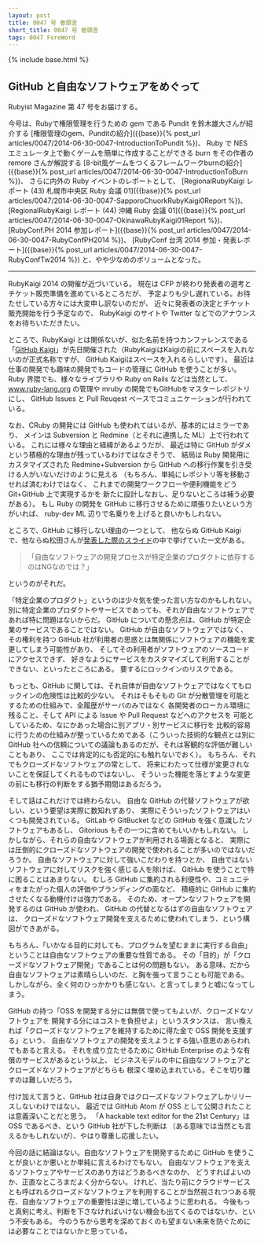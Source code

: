 ```yaml
---
layout: post
title: 0047 号 巻頭言
short_title: 0047 号 巻頭言
tags: 0047 ForeWord
---
```

{% include base.html %}


## GitHub と自由なソフトウェアをめぐって

Rubyist Magazine 第 47 号をお届けする。

今号は、Rubyで権限管理を行うための gem である Pundit を鈴木雄大さんが紹介する
[権限管理のgem、Punditの紹介]({{base}}{% post_url articles/0047/2014-06-30-0047-IntroductionToPundit %})、
Ruby で NES エミュレータ上で動くゲームを簡単に作成することができる burn をその作者の remore さんが解説する
[8-bit風ゲームをつくるフレームワークburnの紹介]({{base}}{% post_url articles/0047/2014-06-30-0047-IntroductionToBurn %})、
さらに内外の Ruby イベントのレポートとして、
[RegionalRubyKaigi レポート (43) 札幌市中央区 Ruby 会議 01]({{base}}{% post_url articles/0047/2014-06-30-0047-SapporoChuorkRubyKaigi0Report %})、
[RegionalRubyKaigi レポート (44) 沖縄 Ruby 会議 01]({{base}}{% post_url articles/0047/2014-06-30-0047-OkinawaRubyKaigi01Report %})、
[RubyConf.PH 2014 参加レポート]({{base}}{% post_url articles/0047/2014-06-30-0047-RubyConfPH2014 %})、
[RubyConf 台湾 2014 参加・発表レポート]({{base}}{% post_url articles/0047/2014-06-30-0047-RubyConfTw2014 %})
と、やや少なめのボリュームとなった。

----

RubyKaigi 2014 の開催が近づいている。
現在は CFP が終わり発表者の選考とチケット販売準備を進めているところだが、
予定よりも少し遅れている。お待たせしている方々には大変申し訳ないのだが、
近々に発表者の決定とチケット販売開始を行う予定なので、
RubyKaigi のサイトや Twitter などでのアナウンスをお待ちいただきたい。

ところで、RubyKaigi とは関係ないが、似た名前を持つカンファレンスである
「[GitHub Kaigi](http://githubkaigi.org/)」が先日開催された（RubyKaigiはKaigiの前にスペースを入れないのが正式名称ですが、
GitHub Kaigiはスペースを入れるらしいです）。
最近は仕事の開発でも趣味の開発でもコードの管理に GitHub を使うことが多い。
Ruby 界隈でも、様々なライブラリや Ruby on Rails などは当然として、
www.ruby-lang.org の管理や mruby の開発でもGitHubをマスターレポジトリにし、
GitHub Issues と Pull Reuqest ベースでコミュニケーションが行われている。

なお、CRuby の開発には GitHub も使われてはいるが、基本的にはミラーであり、
メインは Subversion と Redmine（とそれに連携した ML）上で行われている。
これには様々な理由と経緯があるようだが、
最近は特に GitHub がダメという積極的な理由が残っているわけではなさそうで、
結局は Ruby 開発用にカスタマイズされた Redmine+Subversion から
GitHub への移行作業を引き受ける人がいないだけのように見える
（もちろん、単純にレポジトリ等を移動させれば済むわけではなく、
これまでの開発ワークフローや便利機能をどう Git+GitHub 上で実現するかを
新たに設計しなおし、足りないところは補う必要がある）。
もし Ruby の開発を GitHub に移行させるために頑張りたいという方がいれば、
ruby-dev ML 辺りで名乗りを上げると良いかもしれない。

ところで、GitHub に移行しない理由の一つとして、
他ならぬ GitHub Kaigi で、他ならぬ松田さんが[発表した際のスライド](https://speakerdeck.com/a_matsuda/oss-to-github?slide=53)の中で挙げていた一文がある。

> 「自由なソフトウェアの開発プロセスが特定企業のプロダクトに依存するのはNGなのでは？」


というのがそれだ。

「特定企業のプロダクト」というのは少々気を使った言い方なのかもしれない。
別に特定企業のプロダクトやサービスであっても、それが自由なソフトウェアで
あれば特に問題はないからだ。
GitHub についての懸念点は、GitHub が特定企業のサービスであることではない。
GitHub が自由なソフトウェアではなく、
その権利を持つ GitHub 社が利用者の思惑とは無関係にソフトウェアの機能を変更してしまう可能性があり、
そしてその利用者がソフトウェアのソースコードにアクセスできず、
好きなようにサービスをカスタマイズして利用することができない、といったところにある。
要するにロックインのリスクである。

もっとも、GitHub に関しては、それ自体が自由なソフトウェアではなくてもロックインの危険性は比較的少ない。
それはそもそもの Git が分散管理を可能とするための仕組みで、全履歴がサーバのみではなく
各開発者のローカル環境に残ること、そして API による Issue や Pull Request などへのアクセスを
可能としているため、なにかあった場合に別アプリ・別サービスに移行を
比較的容易に行うための仕組みが整っているためである（こういった技術的な観点とは別に
GitHub 社への信頼についての議論もあるのだが、それは客観的な評価が難しいこともあり、
ここでは肯定的にも否定的にも触れないでおく）。
もちろん、それでもクローズドなソフトウェアの常として、
将来にわたって仕様が変更されないことを保証してくれるものではないし、
そういった機能を落とすような変更の前にも移行の判断をする猶予期間はあるだろう。

そして話はこれだけでは終わらない。
自由な GitHub の代替ソフトウェアが欲しい、という要望は実際に数知れずあり、
実際にそういったソフトウェアはいくつも開発されている。
GitLab や GitBucket などの GitHub を強く意識したソフトウェアもあるし、
Gitorious もその一つに含めてもいいかもしれない。
しかしながら、それらの自由なソフトウェアが利用される場面となると、
実際には圧倒的にクローズドなソフトウェアの開発で使われることが多いのではないだろうか。
自由なソフトウェアに対して強いこだわりを持つとか、
自由ではないソフトウェアに対してリスクを強く感じる人を除けば、
GitHub を使うことで特に困ることはあまりない。
むしろ GitHub に集約される利便性や、コミュニティをまたがった個人の評価やブランディングの面など、
積極的に GitHub に集約させたくなる動機付けは強力である。
そのため、オープンなソフトウェアを開発するのは GitHub が使われ、
GitHub の代替となるはずの自由なソフトウェアは、
クローズドなソフトウェア開発を支えるために使われてしまう、という構図ができあがる。

もちろん、「いかなる目的に対しても、プログラムを望むままに実行する自由」
ということは自由なソフトウェアの重要な性質である。
その「目的」が「クローズドなソフトウェア開発」であることは何の問題もない。
ある意味、だから自由なソフトウェアは素晴らしいのだ、と胸を張って言うことも可能である。
しかしながら、全く何のひっかかりも感じない、と言ってしまうと嘘になってしまう。

GitHub の持つ「OSS を開発する分には無償で使ってもよいが、クローズドなソフトウェアを
開発する分にはコストを負担せよ」というスタンスは、
言い換えれば「クローズドなソフトウェアを維持するために得た金で OSS 開発を支援する」という、
自由なソフトウェアの開発を支えようとする強い意思のあらわれでもあると言える。
それを成り立たせるために GitHub Enterprise のような有償のサービスがあるという以上、
ビジネスモデルの中に自由なソフトウェアとクローズドなソフトウェアがどちらも
根深く埋め込まれている。そこを切り離すのは難しいだろう。

付け加えて言うと、GitHub 社は自身ではクローズドなソフトウェアしかリリースしないわけではない。
最近では GitHub Atom が OSS として公開されたことは意義深いことだと思う。
「A hackable text editor for the 21st Century」は OSS であるべき、という GitHub 社が下した判断は
（ある意味では当然とも言えるかもしれないが）、やはり尊重し応援したい。

今回の話に結論はない。自由なソフトウェアを開発するために GitHub を使うことが良いとか悪いとか単純に言えるわけでもない。
自由なソフトウェアを支えるソフトウェアやサービスのあり方はどうあるべきなのか、
どうすればよいのか、正直なところまだよく分からない。
けれど、当たり前にクラウドサービスとも呼ばれるクローズドなソフトウェアを利用することが当然視されつつある現在、自由なソフトウェアの重要性は逆に増しているように思われる。
今後もっと真剣に考え、判断を下さなければいけない機会も出てくるのではないか、という不安もある。
今のうちから思考を深めておくのも望まない未来を防ぐためには必要なことではないかと思っている。


